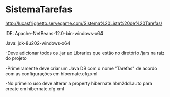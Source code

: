 # SistemaTarefas

http://lucasfrighetto.servegame.com/Sistema%20Lista%20de%20Tarefas/

IDE:
Apache-NetBeans-12.0-bin-windows-x64

Java:
jdk-8u202-windows-x64

-Deve adicionar todos os .jar ao Libraries que estão no diretório /jars na raiz do projeto

-Primeiramente deve criar um Java DB com o nome "Tarefas" de acordo com as configurações em hibernate.cfg.xml

-No primeiro uso deve alterar a property hibernate.hbm2ddl.auto para create em hibernate.cfg.xml

